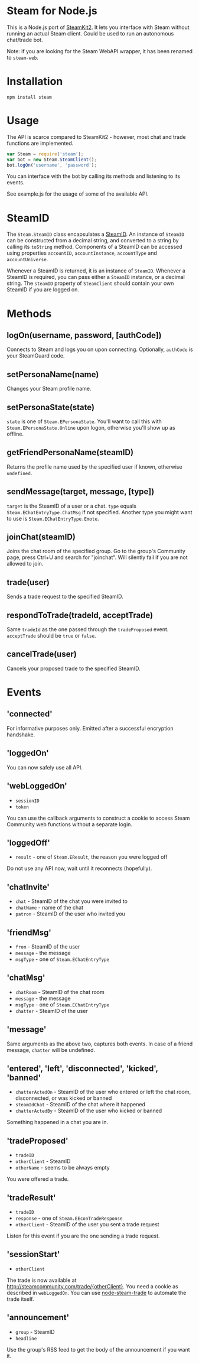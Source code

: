 # Steam for Node.js

This is a Node.js port of [SteamKit2](https://bitbucket.org/VoiDeD/steamre/wiki/Home). It lets you interface with Steam without running an actual Steam client. Could be used to run an autonomous chat/trade bot.

Note: if you are looking for the Steam WebAPI wrapper, it has been renamed to `steam-web`.

# Installation

```
npm install steam
```
# Usage

The API is scarce compared to SteamKit2 - however, most chat and trade functions are implemented.

```js
var Steam = require('steam');
var bot = new Steam.SteamClient();
bot.logOn('username', 'password');
```

You can interface with the bot by calling its methods and listening to its events.

See example.js for the usage of some of the available API.

# SteamID

The `Steam.SteamID` class encapsulates a [SteamID](https://developer.valvesoftware.com/wiki/SteamID). An instance of `SteamID` can be constructed from a decimal string, and converted to a string by calling its `toString` method. Components of a SteamID can be accessed using properties `accountID`, `accountInstance`, `accountType` and `accountUniverse`.

Whenever a SteamID is returned, it is an instance of `SteamID`. Whenever a SteamID is required, you can pass either a `SteamID` instance, or a decimal string. The `steamID` property of `SteamClient` should contain your own SteamID if you are logged on.


# Methods

## logOn(username, password, [authCode])

Connects to Steam and logs you on upon connecting. Optionally, `authCode` is your SteamGuard code.

## setPersonaName(name)

Changes your Steam profile name.

## setPersonaState(state)

`state` is one of `Steam.EPersonaState`. You'll want to call this with `Steam.EPersonaState.Online` upon logon, otherwise you'll show up as offline.

## getFriendPersonaName(steamID)

Returns the profile name used by the specified user if known, otherwise `undefined`.

## sendMessage(target, message, [type])
`target` is the SteamID of a user or a chat. `type` equals `Steam.EChatEntryType.ChatMsg` if not specified. Another type you might want to use is `Steam.EChatEntryType.Emote`.

## joinChat(steamID)

Joins the chat room of the specified group. Go to the group's Community page, press Ctrl+U and search for "joinchat". Will silently fail if you are not allowed to join.

## trade(user)

Sends a trade request to the specified SteamID.

## respondToTrade(tradeId, acceptTrade)

Same `tradeId` as the one passed through the `tradeProposed` event. `acceptTrade` should be `true` or `false`.

## cancelTrade(user)

Cancels your proposed trade to the specified SteamID.

# Events

## 'connected'

For informative purposes only. Emitted after a successful encryption handshake.

## 'loggedOn'

You can now safely use all API.

## 'webLoggedOn'
* `sessionID`
* `token`

You can use the callback arguments to construct a cookie to access Steam Community web functions without a separate login.

## 'loggedOff'
* `result` - one of `Steam.EResult`, the reason you were logged off

Do not use any API now, wait until it reconnects (hopefully).

## 'chatInvite'
* `chat` - SteamID of the chat you were invited to
* `chatName` - name of the chat
* `patron` - SteamID of the user who invited you

## 'friendMsg'
* `from` - SteamID of the user
* `message` - the message
* `msgType` - one of `Steam.EChatEntryType`

## 'chatMsg'
* `chatRoom` - SteamID of the chat room
* `message` - the message
* `msgType` - one of `Steam.EChatEntryType`
* `chatter` - SteamID of the user

## 'message'
Same arguments as the above two, captures both events. In case of a friend message, `chatter` will be undefined.

## 'entered', 'left', 'disconnected', 'kicked', 'banned'
* `chatterActedOn` - SteamID of the user who entered or left the chat room, disconnected, or was kicked or banned
* `steamIdChat` - SteamID of the chat where it happened
* `chatterActedBy` - SteamID of the user who kicked or banned

Something happened in a chat you are in.

## 'tradeProposed'
* `tradeID`
* `otherClient` - SteamID
* `otherName` - seems to be always empty

You were offered a trade.

## 'tradeResult'
* `tradeID`
* `response` - one of `Steam.EEconTradeResponse`
* `otherClient` - SteamID of the user you sent a trade request

Listen for this event if you are the one sending a trade request.

## 'sessionStart'
* `otherClient`

The trade is now available at http://steamcommunity.com/trade/{otherClient}. You need a cookie as described in `webLoggedOn`. You can use [node-steam-trade](https://github.com/seishun/node-steam-trade) to automate the trade itself.

## 'announcement'
* `group` - SteamID
* `headline`

Use the group's RSS feed to get the body of the announcement if you want it.
